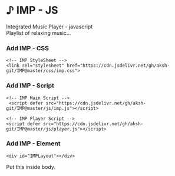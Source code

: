 # &#9834; IMP - JS
Integrated Music Player - javascript \
Playlist of relaxing music...

### Add IMP - CSS
    <!-- IMP StyleSheet -->
    <link rel="stylesheet" href="https://cdn.jsdelivr.net/gh/aksh-git/IMP@master/css/imp.css">

### Add IMP - Script    
    <!-- IMP Main Script -->
     <script defer src="https://cdn.jsdelivr.net/gh/aksh-git/IMP@master/js/imp.js"></script>
     
    <!-- IMP Player Script -->
    <script defer src="https://cdn.jsdelivr.net/gh/aksh-git/IMP@master/js/player.js"></script>
    
### Add IMP - Element     
    <div id="IMPLayout"></div>
   Put this inside body.
